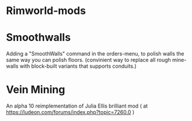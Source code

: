 # Rimworld-mods

Smoothwalls
===========

Adding a "SmoothWalls" command in the orders-menu, to polish walls the same way you can polish floors. (convinient way to replace all rough mine-walls with block-built variants that supports conduits.)


Vein Mining
===========

An alpha 10 reimplementation of Julia Ellis brilliant mod ( at https://ludeon.com/forums/index.php?topic=7260.0 )







